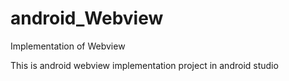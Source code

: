 # android_Webview
Implementation of Webview

This is android webview implementation project in android studio
